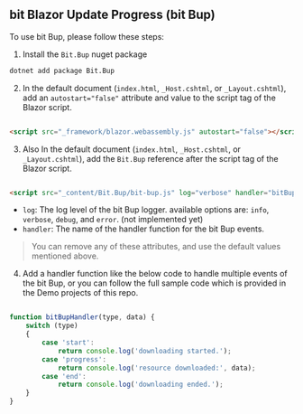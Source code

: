## bit Blazor Update Progress (bit Bup)

To use bit Bup, please follow these steps:

1. Install the `Bit.Bup` nuget package
```bat
dotnet add package Bit.Bup
```

2. In the default document (`index.html`, `_Host.cshtml`, or `_Layout.cshtml`), add an `autostart="false"` attribute and value to the script tag of the Blazor script.

```html

<script src="_framework/blazor.webassembly.js" autostart="false"></script>

```

3. Also In the default document (`index.html`, `_Host.cshtml`, or `_Layout.cshtml`), add the `Bit.Bup` reference after the script tag of the Blazor script.

```html

<script src="_content/Bit.Bup/bit-bup.js" log="verbose" handler="bitBupHandler"></script>

```

- `log`: The log level of the bit Bup logger. available options are: `info`, `verbose`, `debug`, and `error`. (not implemented yet)
- `handler`: The name of the handler function for the bit Bup events.

> You can remove any of these attributes, and use the default values mentioned above.

4. Add a handler function like the below code to handle multiple events of the bit Bup, or you can follow the full sample code which is provided in the Demo projects of this repo.

```js

function bitBupHandler(type, data) {
    switch (type)
    {
        case 'start':
            return console.log('downloading started.');
        case 'progress':
            return console.log('resource downloaded:', data);
        case 'end':
            return console.log('downloading ended.');
    }
}

```
